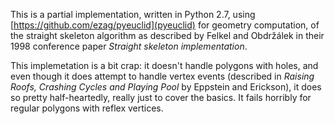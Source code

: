 This is a partial implementation, written in Python 2.7, using [https://github.com/ezag/pyeuclid](pyeuclid) for geometry computation, of the straight skeleton algorithm as described by Felkel and Obdržálek in their 1998 conference paper *Straight skeleton implementation*.

This implemetation is a bit crap: it doesn't handle polygons with holes, and even though it does attempt to handle vertex events (described in *Raising Roofs, Crashing Cycles and Playing Pool* by Eppstein and Erickson), it does so pretty half-heartedly, really just to cover the basics.
It fails horribly for regular polygons with reflex vertices.
